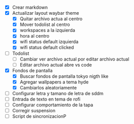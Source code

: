 - [x] Crear markdown
- [x] Actualizar layout waybar theme
    - [x] Quitar archivo actua al centro
    - [x] Mover todolist al centro
    - [x] workspaces a la izquierda
    - [x] hora al centro
    - [x] wifi status default izquierda
    - [x] wifi status default clicked
- [ ] Todolist
    - [ ] Cambiar ver archivo actual por editar archivo actual
    - [ ] Editar archivo actual abre vs code
- [x] Fondos de pantalla
    - [x] Buscar fondos de pantalla tokyo nigth like
    - [x] Agregar wallpapers a tema hyde
    - [x] Cambiarlos aleatoriamente

- [ ] Configurar letra y tamano de letra de sddm
- [ ] Entrada de texto en tema de rofi
- [ ] Configurar comportamiento de la tapa
- [ ] Corregir suspension
- [ ] Script de sincronizacionP